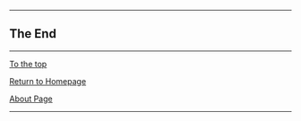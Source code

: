 

------

## The End

------

[To the top](#jump)

[Return to Homepage](https://fentaniao.github.io/)

[About Page](https://fentaniao.github.io/about.html)

------

